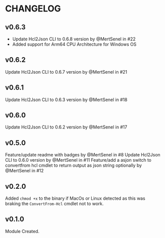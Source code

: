 # CHANGELOG
## v0.6.3

- Update Hcl2Json CLI to 0.6.8 version by @MertSenel in #22
- Added support for Arm64 CPU Architecture for Windows OS

## v0.6.2

Update Hcl2Json CLI to 0.6.7 version by @MertSenel in #21

## v0.6.1

Update Hcl2Json CLI to 0.6.3 version by @MertSenel in #18

## v0.6.0

Update Hcl2Json CLI to 0.6.2 version by @MertSenel in #17

## v0.5.0

Feature/update readme with badges by @MertSenel in #8
Update Hcl2Json CLI to 0.6.0 version by @MertSenel in #11
Feature/add a asjon switch to convertfrom hcl cmdlet to return output as json string optionally by @MertSenel in #12

## v0.2.0

Added `chmod +x` to the binary if MacOs or Linux detected as this was braking the `ConvertFrom-Hcl` cmdlet not to work.

## v0.1.0

Module Created.
